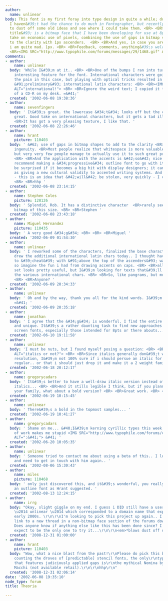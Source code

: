 ```yaml
---
author:
  name: unlinear
body: This font is my first foray into type design in quite a while; due to work,
  I haven&#39;t had the chance to do much in Fontographer, but recently I decided
  to dust off some old ideas and see where I could take them. <BR> <BR>Theoria &#91;working
  title&#93; is a bitmap face that I have been developing for use at 8px. It is my
  take on economic use of pixels, combining the use of gaps in bitmap shapes to add
  to the clarity with 1px ascenders.  <BR> <BR>And yes, in case you are wondering,
  i am quite mad. 1px. <BR> <BR>Feedback, comments, anything&#39;s welcome.  <BR>
  <BR><IMG SRC="http://www.typophile.com/forums/messages/29/1468.gif" ALT="Theoria1">
comments:
- author:
    name: unlinear
  body: 'While I&#39;m at it.. <BR> <BR>One of the bumps I ran into turned into an
    interesting feature for the font. International characters were going to be quite
    the pain in this case, but playing with optical tricks resulted in the following
    &#91;preliminary&#93; international latin characters: <BR> <BR><IMG SRC="http://www.typophile.com/forums/messages/29/1469.gif"
    ALT="international!"> <BR> <BR>Ignore the weird text; I copied it from the case
    of a CD-R on my desk. =&#41;'
  created: '2002-06-08 19:38:36'
- author:
    name: sevenfingers
  body: ' It&#39;s great. the lowercase &#34;t&#34; looks off but the capitals are
    great. Good take on international characters, but it gets a tad illegible at times.
    <BR>It has got a very pleasing texture, I like that. '
  created: '2002-06-08 22:26:46'
- author:
    name: hrant
    picture: 110403
  body: ' &#62; use of gaps in bitmap shapes to add to the clarity <BR> <BR>Masterful
    ingenuity. <BR>Most people realize that whitespace is more valuable than it seems,
    but very very few people manage to actually use it to such great practical effect.
    <BR> <BR>And the application with the accents is &#42;so&#42; nice that I would
    recommend making a &#34;progressive&#34; outline font to go with it. Don&#39;t
    be surprised if it becomes a big hit with display designers; it can even be seen
    as giving a new cultural validity to accented writing systems. And do it fast
    - this is an idea that &#42;will&#42; be stolen, very quickly - I can feel it.
    <BR> <BR>hhp '
  created: '2002-06-08 23:14:15'
- author:
    name: Stephen Coles
    picture: 128126
  body: ' Splendid, Rob. It has a distinctive character  <BR>rarely seen in a sans
    bitmap of this size. <BR> <BR>Stephen '
  created: '2002-06-08 23:43:18'
- author:
    name: Miguel Hernandez
    picture: 110435
  body: ' A very good &#34;g&#34; <BR> <BR> <BR>Miguel '
  created: '2002-06-09 01:54:30'
- author:
    name: unlinear
  body: ' I reworked some of the characters, finalized the base character sets and
    drew the additional international latin chars today.. I thought having only 1px
    to &#39;cheat&#39; with &#91;above the top of the ascenders&#93; was a problem,
    so imagine the fun i had from drawing accents on caps. <BR> <BR>all in all the
    set looks pretty useful, but I&#39;m looking for texts that&#39;ll let me sample
    the various international chars. <BR> <BR>So, like pangrams, but more international-oriented.
    <BR> <BR>Anyone? '
  created: '2002-06-09 20:34:33'
- author:
    name: unlinear
  body: ' Oh and by the way, thank you all for the kind words. I&#39;m flattered..
    =&#41; '
  created: '2002-06-09 20:35:18'
- author:
    name: jonathan
  body: ' I agree that the &#34;g&#34; is wonderful. I find the entire face enjoyable
    and unique. It&#39;s a rather daunting task to find new approaches when creating
    screen fonts, especially those intended for 8pts or there abouts.... <BR> <BR>Cheers! '
  created: '2002-06-10 19:11:58'
- author:
    name: unlinear
  body: 'I must be nuts, but I found myself posing a question: <BR> <BR><IMG SRC="http://www.typophile.com/forums/messages/29/1545.gif"
    ALT="italics or not?"> <BR> <BR>Since italics generally don&#39;t work at this
    resolution, I&#39;m not 100% sure if i should persue an italic for at least the
    regular.. or that i should just drop it and make it a 2 weight family.. <BR> <BR>Suggestions?'
  created: '2002-06-18 20:12:17'
- author:
    name: gregorycadars
  body: ' It&#39;s better to have a well-draw italic version instead of software generated
    italics... <BR> <BR>And it stills legible I think, but if you planned to expand
    your family, what about a bold version? <BR> <BR>Great work. <BR> <BR>Greg. '
  created: '2002-06-19 10:15:45'
- author:
    name: unlinear
  body: ' There&#39;s a bold in the topmost samples... '
  created: '2002-06-19 10:41:27'
- author:
    name: gregorycadars
  body: ' Shame on me... &#40;I&#39;m kerning cyrillic types this week, and this kind
    of work makes me stupid <IMG SRC="http://www.typophile.com/forums/clipart/happy.gif"
    ALT=":&#41;"> &#41; '
  created: '2002-06-20 10:05:35'
- author:
    name: unlinear
  body: ' Someone tried to contact me about using a beta of this.. I lost all my e-mail
    and need to get in touch with him again.. '
  created: '2002-08-06 15:30:43'
- author:
    name: miles
    picture: 110468
  body: ' only just discovered this, and it&#39;s wonderful, you really should do
    an outline font as Hrant suggested. '
  created: '2002-08-13 12:24:15'
- author:
    name: irrg
  body: "Okay, slight giggle on my end. I guess i DID still have a username on here
    \u2014 unlinear \u2014 which corresponded to a domain name that expired in the
    early 2000s. \r\n\r\nI'm looking to pick this project up again.. I'll probably
    link to a new thread in a non-bitmap face section of the forums down the line.
    Does anyone know if anything else like this has been done since? I can hardly
    expect to be the only one to try it...\r\n\r\n<em>*blows dust off of fontlab*</em>"
  created: '2008-12-31 01:00:00'
- author:
    name: hrant
    picture: 110403
  body: "Wow, what a nice blast from the past!\r\nPlease do pick this back up again.\r\n\r\nNot
    counting the droves of [predictable] stencil fonts, the only\r\ntype I've encountered
    that features judiciously applied gaps is\r\nthe mythical Nomina by Pierro De
    Macchi (not available retail).\r\n\r\nhhp\r\n"
  created: '2008-12-31 02:06:14'
date: '2002-06-08 19:35:10'
node_type: forum
title: Theoria

---
```

